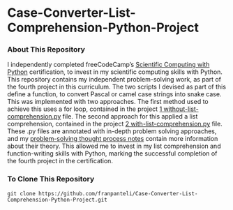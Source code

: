 # Case-Converter-List-Comprehension-Python-Project
### About This Repository
I independently completed freeCodeCamp’s [Scientific Computing with Python](https://www.freecodecamp.org/learn/scientific-computing-with-python/) certification, to invest in my scientific computing skills with Python. This repository contains my independent problem-solving work, as part of the fourth project in this curriculum. The two scripts I devised as part of this define a function, to convert Pascal or camel case strings into snake case. This was implemented with two approaches. The first method used to achieve this uses a for loop, contained in the project [1 without-list-comprehension.py](https://github.com/franpanteli/Case-Converter-List-Comprehension-Python-Project/blob/main/1%20without-list-comprehension.py) file. The second approach for this applied a list comprehension, contained in the project [2 with-list-comprehension.py](https://github.com/franpanteli/Case-Converter-List-Comprehension-Python-Project/blob/main/2%20with-list-comprehension.py) file. These .py files are annotated with in-depth problem solving approaches, and my [problem-solving thought process notes](https://github.com/franpanteli/Case-Converter-List-Comprehension-Python-Project/blob/main/List%20Comprehension%20Problem%20Solving%20Thought%20Process%20Notes.txt) contain more information about their theory. This allowed me to invest in my list comprehension and function-writing skills with Python, marking the successful completion of the fourth project in the certification.

### To Clone This Repository
```
git clone https://github.com/franpanteli/Case-Converter-List-Comprehension-Python-Project.git
```
